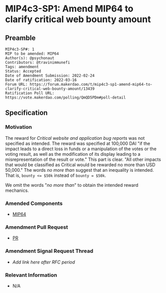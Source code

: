 # MIP4c3-SP1: Amend MIP64 to clarify critical web bounty amount

## Preamble

```
MIP4c3-SP#: 1
MIP to be amended: MIP64
Author(s): @psychonaut
Contributors: @travinimmunefi
Tags: amendment
Status: Accepted
Date of Amendment Submission: 2022-02-24
Date of ratification: 2022-03-16
Forum URL: https://forum.makerdao.com/t/mip4c3-sp1-amend-mip64-to-clarify-critical-web-bounty-amount/13439
Ratification Poll URL: https://vote.makerdao.com/polling/QmQD5PDm#poll-detail
```
## Specification

### Motivation

The reward for *Critical website and application bug reports* was not specified as intended. The reward was specified at 100,000 DAI "if the impact leads to a direct loss in funds or a manipulation of the votes or the voting result, as well as the modification of its display leading to a misrepresentation of the result or vote." This part is clear. "All other impacts that would be classified as Critical would be rewarded no more than USD 50,000." The words *no more than* suggest that an inequality is intended. That is, `bounty <= $50k` instead of `bounty = $50k`.

We omit the words "*no more than*" to obtain the intended reward mechanics.

### Amended Components

- [MIP64](https://mips.makerdao.com/mips/details/MIP64)

### Amendment Pull Request

- [PR](https://github.com/makerdao/mips/pull/478)

### Amendment Signal Request Thread

- *Add link here after RFC period*

### Relevant Information

- N/A

